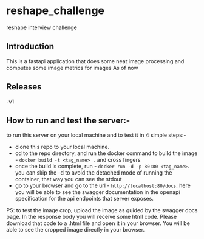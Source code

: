 # reshape_challenge
reshape interview challenge

## Introduction
This is a fastapi application that does some neat image processing and computes some image metrics for images
As of now 

## Releases 
-v1

## How to run and test the server:-

to run this server on your local machine and to test it in 4 simple steps:-
- clone this repo to your local machine.
- cd to the repo directory, and run the docker command to build the image - `docker build -t <tag_name> .` and cross fingers
- once the build is complete, run - `docker run -d -p 80:80 <tag_name>`. 
  you can skip the -d to avoid the detached mode of running the container, that way you can see the stdout
- go to your browser and go to the url - `http://localhost:80/docs`. here you will be able to see the swagger documentation in the openapi specification
  for the api endpoints that server exposes. 

PS: to test the image crop, upload the image as guided by the swagger docs page. In the response body you will receive some html code. Please download that code to a .html file and open it in your browser. 
You will be able to see the cropped image directly in your browser. 